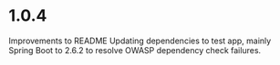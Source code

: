 # 1.0.4

Improvements to README
Updating dependencies to test app, mainly Spring Boot to 2.6.2 to resolve OWASP dependency check failures.
